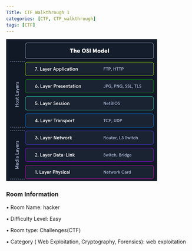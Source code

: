 ```yaml
---
Title: CTF Walkthrough 1
categories: [CTF, CTF_walkthrough]
tags: [CTF]
---
```

![osi](/pictures/SWS_pictures/osiModel.png)

### Room Information

• Room Name: hacker

• Difficulty Level: Easy

• Room type:  Challenges(CTF)

• Category ( Web Exploitation, Cryptography, Forensics): web exploitation